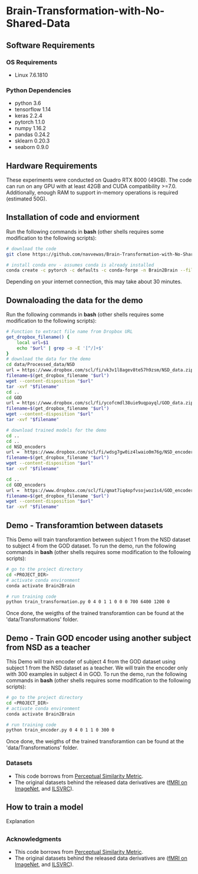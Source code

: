 # Brain-Transformation-with-No-Shared-Data


## Software Requirements
### OS Requirements
* Linux 7.6.1810

### Python Dependencies
* python 3.6
* tensorflow 1.14
* keras 2.2.4
* pytorch 1.1.0
* numpy 1.16.2
* pandas 0.24.2
* sklearn 0.20.3
* seaborn 0.9.0

## Hardware Requirements
These experiments were conducted on Quadro RTX 8000 (49GB). The code can run on any GPU with at least 42GB and CUDA
compatibility >=7.0.
Additionally, enough RAM to support in-memory operations is required (estimated 50G).

## Installation of code and enviorment
Run the following commands in **bash** (other shells requires some modification to the following scripts):
```bash
# download the code
git clone https://github.com/navvewas/Brain-Transformation-with-No-Shared-Data.git

# install conda env - assumes conda is already installed
conda create -c pytorch -c defaults -c conda-forge -n Brain2Brain --file env.yml
```
Depending on your internet connection, this may take about 30 minutes.

## Downaloading the data for the demo
Run the following commands in **bash** (other shells requires some modification to the following scripts):
```bash
# Function to extract file name from Dropbox URL
get_dropbox_filename() {
    local url=$1
    echo "$url" | grep -o -E '[^/]+$'
}
# download the data for the demo
cd data/Processed_data/NSD
url = https://www.dropbox.com/scl/fi/vk3v1l8agev8te57h9zsm/NSD_data.zip?rlkey=mpql54xgqmcwbgxxfvz7lca0q&dl=0
filename=$(get_dropbox_filename "$url")
wget --content-disposition "$url"
tar -xvf "$filename"
cd ..
cd GOD
url = https://www.dropbox.com/scl/fi/ycofcmdl38uie9uqpayql/GOD_data.zip?rlkey=y9pdc7ycx3650e03wzjwybwbc&dl=0
filename=$(get_dropbox_filename "$url")
wget --content-disposition "$url"
tar -xvf "$filename"

# download trained models for the demo
cd ..
cd ..
cd NSD_encoders
url =  https://www.dropbox.com/scl/fi/wdsg7gw0iz4lwaio0m76g/NSD_encoders.zip?rlkey=kzkphed4uxt200wipbnsjyplv&dl=0
filename=$(get_dropbox_filename "$url")
wget --content-disposition "$url"
tar -xvf "$filename"

cd ..
cd GOD_encoders
url =  https://www.dropbox.com/scl/fi/qmat7iq4opfvsojwoz1s4/GOD_encoders.zip?rlkey=9ny4djmpzxnm17cdfz3igmjf0&dl=0
filename=$(get_dropbox_filename "$url")
wget --content-disposition "$url"
tar -xvf "$filename"
```


## Demo - Transforamtion between datasets
This Demo will train transforamtion between subject 1 from the NSD dataset to subject 4 from the GOD dataset.
 To run the demo, run the following commands in **bash** (other shells requires some modification to the following scripts):
```bash
# go to the project directory
cd <PROJECT_DIR>
# activate conda environment
conda activate Brain2Brain

# run training code
python train_transformation.py 0 4 0 1 1 0 0 0 700 6400 1200 0

```
Once done, the weigths of the trained transforamtion can be found at the 'data/Transformations' folder.

## Demo - Train GOD encoder using another subject from NSD as a teacher

This Demo will train encoder of subject 4 from the GOD dataset using subject 1 from the NSD dataset as a teacher. We will train the encoder only with 300 examples in subject 4 in GOD.
 To run the demo, run the following commands in **bash** (other shells requires some modification to the following scripts):
```bash
# go to the project directory
cd <PROJECT_DIR>
# activate conda environment
conda activate Brain2Brain

# run training code
python train_encoder.py 0 4 0 1 1 0 300 0
```
Once done, the weigths of the trained transforamtion can be found at the 'data/Transformations' folder.


### Datasets
- This code borrows from [Perceptual Similarity Metric](https://github.com/richzhang/PerceptualSimilarity).
- The original datasets behind the released data derivatives are ([fMRI on ImageNet](https://openneuro.org/datasets/ds001246/versions/1.0.1), and [ILSVRC](https://image-net.org/challenges/LSVRC/index.php)).

## How to train a model
Explanation


##
### Acknowledgments
- This code borrows from [Perceptual Similarity Metric](https://github.com/richzhang/PerceptualSimilarity).
- The original datasets behind the released data derivatives are ([fMRI on ImageNet](https://openneuro.org/datasets/ds001246/versions/1.0.1), and [ILSVRC](https://image-net.org/challenges/LSVRC/index.php)).
##

